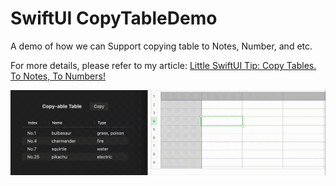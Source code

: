 # SwiftUI CopyTableDemo

A demo of how we can Support copying table to Notes, Number, and etc.

For more details, please refer to my article: [Little SwiftUI Tip: Copy Tables. To Notes, To Numbers!]()

![](./demo.gif)

